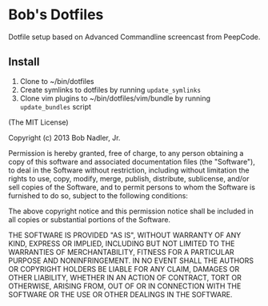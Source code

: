 # Bob's Dotfiles
Dotfile setup based on Advanced Commandline screencast from PeepCode.

## Install
1) Clone to ~/bin/dotfiles
2) Create symlinks to dotfiles by running `update_symlinks`
3) Clone vim plugins to ~/bin/dotfiles/vim/bundle by running `update_bundles`
   script

(The MIT License)

Copyright (c) 2013 Bob Nadler, Jr.

Permission is hereby granted, free of charge, to any person obtaining a copy
of this software and associated documentation files (the "Software"), to deal
in the Software without restriction, including without limitation the rights
to use, copy, modify, merge, publish, distribute, sublicense, and/or sell
copies of the Software, and to permit persons to whom the Software is
furnished to do so, subject to the following conditions:

The above copyright notice and this permission notice shall be included in
all copies or substantial portions of the Software.

THE SOFTWARE IS PROVIDED "AS IS", WITHOUT WARRANTY OF ANY KIND, EXPRESS OR
IMPLIED, INCLUDING BUT NOT LIMITED TO THE WARRANTIES OF MERCHANTABILITY,
FITNESS FOR A PARTICULAR PURPOSE AND NONINFRINGEMENT. IN NO EVENT SHALL THE
AUTHORS OR COPYRIGHT HOLDERS BE LIABLE FOR ANY CLAIM, DAMAGES OR OTHER
LIABILITY, WHETHER IN AN ACTION OF CONTRACT, TORT OR OTHERWISE, ARISING FROM,
OUT OF OR IN CONNECTION WITH THE SOFTWARE OR THE USE OR OTHER DEALINGS IN THE
SOFTWARE.
